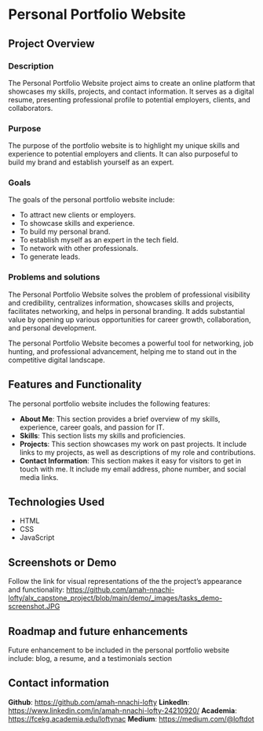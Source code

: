 # Personal Portfolio Website

## Project Overview
### Description
The Personal Portfolio Website project aims to create an online platform that showcases my skills, projects, and contact information. It serves as a digital resume, presenting professional profile to potential employers, clients, and collaborators.

### Purpose
The purpose of the portfolio website is to highlight my unique skills and experience to potential employers and clients. It can also purposeful to build my brand and establish yourself as an expert.

### Goals
The goals of the personal portfolio website include:

- To attract new clients or employers.
- To showcase skills and experience.
- To build my personal brand.
- To establish myself as an expert in the tech field.
- To network with other professionals.
- To generate leads.

### Problems and solutions
The Personal Portfolio Website solves the problem of professional visibility and credibility, centralizes information, showcases skills and projects, facilitates networking, and helps in personal branding. It adds substantial value by opening up various opportunities for career growth, collaboration, and personal development.

The personal Portfolio Website becomes a powerful tool for networking, job hunting, and professional advancement, helping me to stand out in the competitive digital landscape.

## Features and Functionality
The personal portfolio website includes the following features:

- **About Me**: This section provides a brief overview of my skills, experience, career goals, and passion for IT.
- **Skills**: This section lists my skills and proficiencies. 
- **Projects**: This section showcases my work on past projects. It include links to my projects, as well as descriptions of my role and contributions.
- **Contact Information**: This section makes it easy for visitors to get in touch with me. It include my email address, phone number, and social media links.

## Technologies Used
- HTML 
- CSS
- JavaScript

## Screenshots or Demo
Follow the link for visual representations of the the project’s appearance and functionality:
https://github.com/amah-nnachi-lofty/alx_capstone_project/blob/main/demo/_images/tasks_demo-screenshot.JPG

## Roadmap and future enhancements
Future enhancement to be included in the personal portfolio website include: blog, a resume, and a testimonials section

## Contact information
**Github**: https://github.com/amah-nnachi-lofty
**LinkedIn**:  https://www.linkedin.com/in/amah-nnachi-lofty-24210920/
**Academia**: https://fcekg.academia.edu/loftynac
**Medium**: https://medium.com/@loftdot
